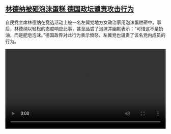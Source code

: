 <!--1736693224000-->
[林德纳被砸泡沫蛋糕 德国政坛谴责攻击行为](https://www.dw.com/zh/%E6%9E%97%E5%BE%B7%E7%BA%B3%E8%A2%AB%E7%A0%B8%E6%B3%A1%E6%B2%AB%E8%9B%8B%E7%B3%95%20%E5%BE%B7%E5%9B%BD%E6%94%BF%E5%9D%9B%E8%B0%B4%E8%B4%A3%E6%94%BB%E5%87%BB%E8%A1%8C%E4%B8%BA/a-71265411)
------

<p>自民党主席林德纳在竞选活动上被一名左翼党地方女政治家用泡沫蛋糕砸中。事后，林德纳以轻松的态度响应此事，甚至品尝了泡沫并幽默表示：“可惜这不是奶油，而是肥皂泡沫。”德国政界对此行为表示愤怒，左翼党也谴责了该名党内成员的行为。</small></p><video src="https://tvdownloaddw-a.akamaihd.net/Events/mp4/vdt_zh/2025/dwvgchi250110_lindnerfoampie-_01imw_AVC_1280x720.mp4" controls style="width:100%"></video>
